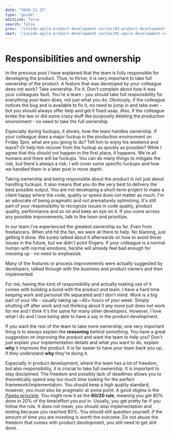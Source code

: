 ```yaml
---
date: "2020-11-25"
type: "guide"
editLink: false
search: false
prev: '/inside-agile-product-development-series/03-product-development-vs-project-development/'
next: '/inside-agile-product-development-series/05-agile-development-scrumban/'
---
```


# Responsibilities and ownership

In the previous post I have explained that the team is fully responsible for developing the product.
Thus, to thrive, it is very important to take full ownership of the product.
A feature that was developed by your colleague does not work?
Take ownership.
Fix it.
Don't complain about how it was your colleagues fault.
You're a team - you should take full responsibility for everything your team does, not just what you do.
Obviously, if the colleague notices the bug and is available to fix it, no need to jump in and take over - but you should always offer help and get it fixed asap.
Also, if the colleague broke the law or did some crazy stuff like purposely deleting the production environment - no need to take the full ownership.

Especially during fuckups, it shows, how the team handles ownership.
If your colleague does a major fuckup in the production environment on Friday 3pm, what are you going to do?
Tell him to enjoy his weekend and leave?
Or help him recover from the fuckup as quickly as possible?
While I agree that this should not happen in the first place, it happens.
We're all humans and there will be fuckups.
You can do many things to mitigate the risk, but there's always a risk.
I will cover some specific fuckups and how we handled them in a later post in more depth.

Taking ownership and being responsible about the product is not just about handling fuckups.
It also means that you do the very best to delivery the best possible output.
You are not developing a short-term project to make a client happy where the code, quality or speed does not matter as much.
I'm an advocate of being pragmatic and not prematurely optimizing.
It's still part of your responsibility to recognize issues in code quality, product quality, performance and so on and keep an eye on it.
If you come across any possible improvements, talk to the team and prioritize.

In our team I've experienced the greatest ownership so far.
Even from freelancers.
When shit hit the fan, we were all there to help.
No blaming, just getting it done.
We surely talked about it afterwards on how to avoid those issues in the future, but we didn't point fingers.
If your colleague is a normal human with normal emotions, he/she will already feel bad enough for messing up - no need to emphasize.

Many of the features or process improvements were actually suggested by developers, talked through with the business and product owners and then implemented.

For me, having this kind of responsibility and actually making use of it comes with building a bond with the product and team.
I have a hard time keeping work and personal life separated and I don't mind.
Work is a big part of your life - usually taking up ~40+ hours of your week.
Simply shutting off after work and not thinking about it any more just does not work for me and I think it's the same for many other developers.
However, I love what I do and I love being able to have a say in the product development.

If you want the rest of the team to take more ownership, one very important thing is to always explain the **reasoning** behind something.
You have a great suggestion on improving the product and want the team to help you?
Don't just explain your implementation details and what you want to do, explain **why** it improves the product.
It is far easier to have your team back you up, if they understand **why** they're doing it.

Especially in product development, where the team has a lot of freedom, but also responsibility, it is crucial to take full ownership.
It is important to stay disciplined.
The freedom and possibly lack of deadlines allows you to theoretically spend way too much time looking for the perfect framework/implementation.
You should keep a high quality standard, however, you must also be pragmatic at some point.
A good stigma is the [Pareto principle](https://en.wikipedia.org/wiki/Pareto_principle).
You might now it as the **80/20 rule**, meaning you get 80% done in 20% of the time/effort you put in.
Usually, you get pretty far if you follow the rule.
It does not mean, you should stop implementation and testing because you reached 80%.
You should still question yourself, if the amount of time you are investing is worth the outcome.
Do not abuse the freedom that comes with product development, you still need to get shit done.